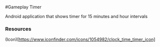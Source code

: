 #Gameplay Timer

Android application that shows timer for 15 minutes and hour intervals

### Resources
(Icon)[https://www.iconfinder.com/icons/1054982/clock_time_timer_icon]  

